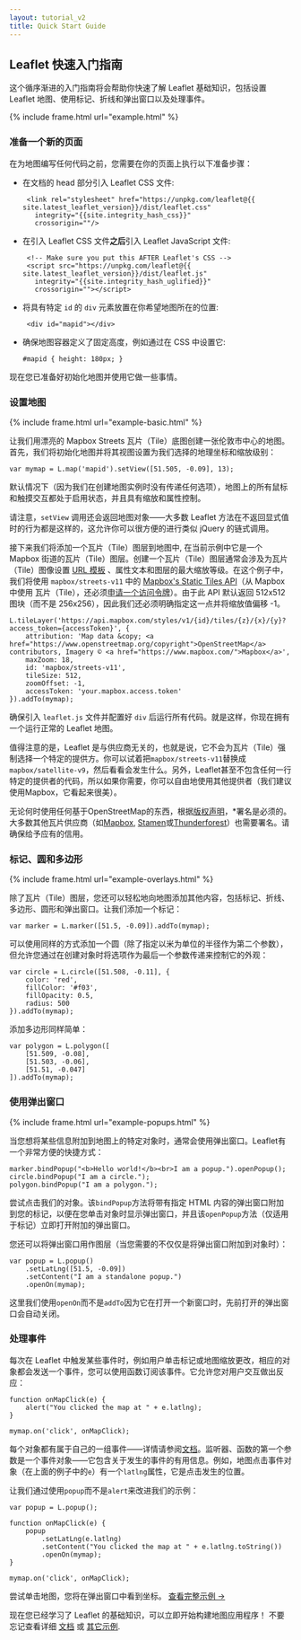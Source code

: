```yaml
---
layout: tutorial_v2
title: Quick Start Guide
---
```


## Leaflet 快速入门指南

这个循序渐进的入门指南将会帮助你快速了解 Leaflet 基础知识，包括设置 Leaflet 地图、使用标记、折线和弹出窗口以及处理事件。

{% include frame.html url="example.html" %}

### 准备一个新的页面

在为地图编写任何代码之前，您需要在你的页面上执行以下准备步骤：

 * 在文档的 head 部分引入 Leaflet CSS 文件:

		<link rel="stylesheet" href="https://unpkg.com/leaflet@{{ site.latest_leaflet_version}}/dist/leaflet.css"
		  integrity="{{site.integrity_hash_css}}"
		  crossorigin=""/>

 * 在引入 Leaflet CSS 文件**之后**引入 Leaflet JavaScript 文件:

		<!-- Make sure you put this AFTER Leaflet's CSS -->
		<script src="https://unpkg.com/leaflet@{{ site.latest_leaflet_version}}/dist/leaflet.js"
		  integrity="{{site.integrity_hash_uglified}}"
		  crossorigin=""></script>

 * 将具有特定 `id` 的 `div` 元素放置在你希望地图所在的位置:

		<div id="mapid"></div>

 * 确保地图容器定义了固定高度，例如通过在 CSS 中设置它:

	<pre><code class="css">#mapid { height: 180px; }</code></pre>

现在您已准备好初始化地图并使用它做一些事情。


### 设置地图


{% include frame.html url="example-basic.html" %}

让我们用漂亮的 Mapbox Streets 瓦片（Tile）底图创建一张伦敦市中心的地图。首先，我们将初始化地图并将其视图设置为我们选择的地理坐标和缩放级别：

	var mymap = L.map('mapid').setView([51.505, -0.09], 13); 

默认情况下（因为我们在创建地图实例时没有传递任何选项），地图上的所有鼠标和触摸交互都处于启用状态，并且具有缩放和属性控制。

请注意，`setView` 调用还会返回地图对象——大多数 Leaflet 方法在不返回显式值时的行为都是这样的，这允许你可以很方便的进行类似 jQuery 的链式调用。

接下来我们将添加一个瓦片（Tile）图层到地图中, 在当前示例中它是一个 Mapbox 街道的瓦片（Tile）图层。创建一个瓦片（Tile）图层通常会涉及为瓦片（Tile）图像设置 [URL 模板](/reference.html#tilelayer-url-template) 、属性文本和图层的最大缩放等级。在这个例子中，我们将使用 `mapbox/streets-v11` 中的 [Mapbox's Static Tiles API](https://docs.mapbox.com/api/maps/#static-tiles)（从 Mapbox 中使用 瓦片（Tile），还必须[申请一个访问令牌](https://www.mapbox.com/studio/account/tokens/)）。由于此 API 默认返回 512x512 图块（而不是 256x256），因此我们还必须明确指定这一点并将缩放值偏移 -1。

<pre><code class="javascript">L.tileLayer('https://api.mapbox.com/styles/v1/{id}/tiles/{z}/{x}/{y}?access_token={accessToken}', {
	attribution: 'Map data &amp;copy; <span class="text-cut" data-cut="[&hellip;]">&lt;a href="https://www.openstreetmap.org/copyright"&gt;OpenStreetMap&lt;/a&gt; contributors, Imagery &copy; &lt;a href="https://www.mapbox.com/"&gt;Mapbox&lt;/a&gt;</span>',
	maxZoom: 18,
	id: 'mapbox/streets-v11',
	tileSize: 512,
	zoomOffset: -1,
	accessToken: 'your.mapbox.access.token'
}).addTo(mymap);</code></pre>

确保引入 `leaflet.js` 文件并配置好 `div` 后运行所有代码。就是这样，你现在拥有一个运行正常的 Leaflet 地图。

值得注意的是，Leaflet 是与供应商无关的，也就是说，它不会为瓦片（Tile）强制选择一个特定的提供方。你可以试着把`mapbox/streets-v11`替换成`mapbox/satellite-v9`，然后看看会发生什么。另外，Leaflet甚至不包含任何一行特定的提供者的代码，所以如果你需要，你可以自由地使用其他提供者（我们建议使用Mapbox，它看起来很美）。

无论何时使用任何基于OpenStreetMap的东西，根据[版权声明](https://www.openstreetmap.org/copyright)，*署名是必须的。大多数其他瓦片供应商（如[Mapbox](https://docs.mapbox.com/help/how-mapbox-works/attribution/), [Stamen](http://maps.stamen.com/)或[Thunderforest](https://www.thunderforest.com/terms/)）也需要署名。请确保给予应有的信用。


### 标记、圆和多边形

{% include frame.html url="example-overlays.html" %}


除了瓦片（Tile）图层，您还可以轻松地向地图添加其他内容，包括标记、折线、多边形、圆形和弹出窗口。让我们添加一个标记：

	var marker = L.marker([51.5, -0.09]).addTo(mymap);

可以使用同样的方式添加一个圆（除了指定以米为单位的半径作为第二个参数），但允许您通过在创建对象时将选项作为最后一个参数传递来控制它的外观：

	var circle = L.circle([51.508, -0.11], {
		color: 'red',
		fillColor: '#f03',
		fillOpacity: 0.5,
		radius: 500
	}).addTo(mymap);

添加多边形同样简单：

	var polygon = L.polygon([
		[51.509, -0.08],
		[51.503, -0.06],
		[51.51, -0.047]
	]).addTo(mymap);


### 使用弹出窗口

{% include frame.html url="example-popups.html" %}

当您想将某些信息附加到地图上的特定对象时，通常会使用弹出窗口。Leaflet有一个非常方便的快捷方式：

	marker.bindPopup("<b>Hello world!</b><br>I am a popup.").openPopup();
	circle.bindPopup("I am a circle.");
	polygon.bindPopup("I am a polygon.");

尝试点击我们的对象。该`bindPopup`方法将带有指定 HTML 内容的弹出窗口附加到您的标记，以便在您单击对象时显示弹出窗口，并且该`openPopup`方法（仅适用于标记）立即打开附加的弹出窗口。

您还可以将弹出窗口用作图层（当您需要的不仅仅是将弹出窗口附加到对象时）：

	var popup = L.popup()
		.setLatLng([51.5, -0.09])
		.setContent("I am a standalone popup.")
		.openOn(mymap);

这里我们使用`openOn`而不是`addTo`因为它在打开一个新窗口时，先前打开的弹出窗口会自动关闭。


### 处理事件

每次在 Leaflet 中触发某些事件时，例如用户单击标记或地图缩放更改，相应的对象都会发送一个事件，您可以使用函数订阅该事件。它允许您对用户交互做出反应：

	function onMapClick(e) {
		alert("You clicked the map at " + e.latlng);
	}

	mymap.on('click', onMapClick);

每个对象都有属于自己的一组事件——详情请参阅[文档](/reference.html)。监听器、函数的第一个参数是一个事件对象——它包含关于发生的事件的有用信息。例如，地图点击事件对象（在上面的例子中的`e`）有一个`latlng`属性，它是点击发生的位置。

让我们通过使用`popup`而不是`alert`来改进我们的示例：

	var popup = L.popup();

	function onMapClick(e) {
		popup
			.setLatLng(e.latlng)
			.setContent("You clicked the map at " + e.latlng.toString())
			.openOn(mymap);
	}

	mymap.on('click', onMapClick);

尝试单击地图，您将在弹出窗口中看到坐标。 <a target="_blank" href="example.html">查看完整示例 &rarr;</a>

现在您已经学习了 Leaflet 的基础知识，可以立即开始构建地图应用程序！ 不要忘记查看详细 <a href="/reference.html">文档</a> 或 <a href="../../examples.html">其它示例</a>.
